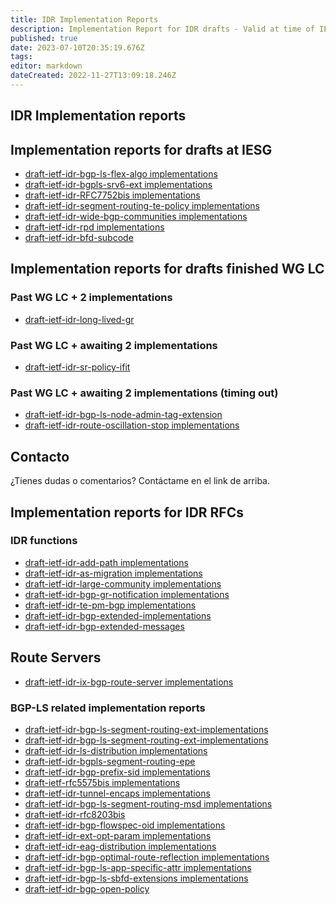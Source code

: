 ```yaml
---
title: IDR Implementation Reports
description: Implementation Report for IDR drafts - Valid at time of IESG review 
published: true
date: 2023-07-10T20:35:19.676Z
tags: 
editor: markdown
dateCreated: 2022-11-27T13:09:18.246Z
---
```


## IDR Implementation reports

## Implementation reports for drafts at IESG

- [draft-ietf-idr-bgp-ls-flex-algo implementations](/group/idr/BGP-Implementation-report/draft-ietf-idr-bgp-ls-flex-algo-implement)
- [draft-ietf-idr-bgpls-srv6-ext implementations](/group/idr/BGP-Implementation-report/draft-ietf-idr-bgpls-srv6-ext-implement)
- [draft-ietf-idr-RFC7752bis implementations](/group/idr/BGP-Implementation-report/draft-ietf-idr-RFC7752bis-implement)
- [draft-ietf-idr-segment-routing-te-policy implementations](/group/idr/BGP-Implementation-report/draft-ietf-idr-segment-routing-te-policy-implement)
- [draft-ietf-idr-wide-bgp-communities implementations](/group/idr/BGP-Implementation-report/draft-ietf-idr-wide-bgp-communities-implement)
- [draft-ietf-idr-rpd implementations](/group/idr/BGP-Implementation-report/draft-ietf-idr-rpd-implement)
- [draft-ietf-idr-bfd-subcode](/group/idr/BGP-Implementation-report/draft-ietf-idr-bfd-subcode=implement)

## Implementation reports for drafts finished WG LC

### Past WG LC + 2 implementations

- [draft-ietf-idr-long-lived-gr][def]

### Past WG LC + awaiting 2 implementations

- [draft-ietf-idr-sr-policy-ifit](/group/idr/implementations/draft-ietf-idr-sr-policy-ifit-02)

### Past WG LC + awaiting 2 implementations (timing out)

- [draft-ietf-idr-bgp-ls-node-admin-tag-extension](/group/idr/implementations/draft-ietf-idr-bgp-ls-node-admin-tag-extension-01)
- [draft-ietf-idr-route-oscillation-stop implementations][def2]

## Contacto

¿Tienes dudas o comentarios? Contáctame en el link de arriba.

## Implementation reports for IDR RFCs

### IDR functions

- [draft-ietf-idr-add-path implementations](/group/idr/implementations/draft-ietf-idr-add-paths)
- [draft-ietf-idr-as-migration implementations][def3]
- [draft-ietf-idr-large-community implementations](/group/idr/implementations/draft-ietf-idr-large-community)
- [draft-ietf-idr-bgp-gr-notification implementations](/group/idr/implementations/draft-ietf-idr-bgp-gr-notification)
- [draft-ietf-idr-te-pm-bgp implementations](/group/idr/implementations/draft-ietf-idr-te-pm-bgp)
- [draft-ietf-idr-bgp-extended-implementations](/group/idr/implementations/draft-ietf-idr-bgp-extended)
- [draft-ietf-idr-bgp-extended-messages](/group/idr/implementations/draft-ietf-idr-bgp-extended-implementations)

## Route Servers

- [draft-ietf-idr-ix-bgp-route-server implementations][def4]

### BGP-LS related implementation reports

- [draft-ietf-idr-bgp-ls-segment-routing-ext-implementations](/group/idr/implementations/draft-ietf-idr-bgp-ls-segment-routing-ext)
- [draft-ietf-idr-bgp-ls-segment-routing-ext-implementations](/group/idr/implementations/draft-ietf-idr-bgp-ls-segment-routing-ext)
- [draft-ietf-idr-ls-distribution implementations](/group/idr/implementations/draft-ietf-idr-ls-distribution)
- [draft-ietf-idr-bgpls-segment-routing-epe](/group/idr/implementations/draft-ietf-idr-bgpls-segment-routing-epe)
- [draft-ietf-idr-bgp-prefix-sid implementations](/group/idr/implementations/draft-ietf-idr-bgp-prefix-sid)
- [draft-ietf-rfc5575bis implementations](/group/idr/implementations/draft-ietf-rfc5575bis)
- [draft-ietf-idr-tunnel-encaps implementations](/group/idr/implementations/draft-ietf-idr-tunnel-encaps)
- [draft-ietf-idr-bgp-ls-segment-routing-msd implementations](/group/idr/implementations/draft-ietf-idr-bgp-ls-segment-routing-msd)
- [draft-ietf-idr-rfc8203bis](/group/idr/implementations/draft-ietf-idr-rfc8203bis)
- [draft-ietf-idr-bgp-flowspec-oid implementations](/group/idr/implementations/draft-ietf-idr-bgp-flowspec-oid)
- [draft-ietf-idr-ext-opt-param implementations](/group/idr/implementations/draft-ietf-idr-ext-opt-param)
- [draft-ietf-idr-eag-distribution implementations](/group/idr/implementations/draft-ietf-idr-eag-distribution)
- [draft-ietf-idr-bgp-optimal-route-reflection implementations](/group/idr/implementations/draft-ietf-idr-bgp-optimal-route-reflection)
- [draft-ietf-idr-bgp-ls-app-specific-attr implementations](/group/idr/implementations/draft-ietf-idr-bgp-ls-app-specific-attr)
- [draft-ietf-idr-bgp-ls-sbfd-extensions implementations](/group/idr/implementations/draft-ietf-idr-bgp-ls-sbfd-extensions)
- [draft-ietf-idr-bgp-open-policy](/group/idr/implementations/draft-ietf-idr-bgp-open-policy)

[def]: /group/idr/BGP-Implementation-report/draft-ietf-idr-long-lived-gr-implement
[def2]: /group/idr/implementations/draft-ietf-idr-route-oscillation-stop
[def3]: /group/idr/implementations/draft-ietf-idr-as-migration
[def4]: /group/idr/implementations/draft-ietf-idr-ix-bgp-route-server
